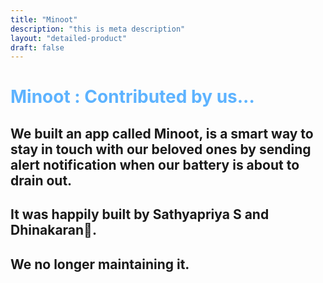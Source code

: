 ```yaml
---
title: "Minoot"
description: "this is meta description"
layout: "detailed-product"
draft: false
---
```


## <h1 style="color:#5db3ff">**Minoot : Contributed by us...**</h1>

## We built an app called **Minoot**, is a smart way to stay in touch with our beloved ones by sending alert notification when our battery is about to drain out.

## It was happily built by **Sathyapriya S** and **Dhinakaran🙏.**

## We no longer maintaining it.
